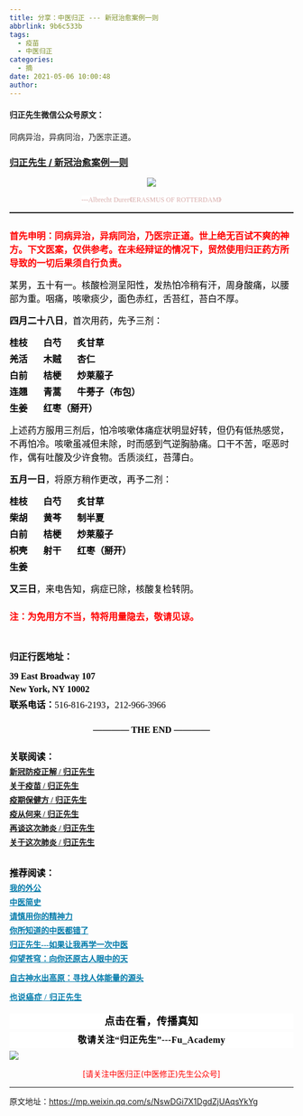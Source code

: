 ```yaml
---
title: 分享：中医归正 --- 新冠治愈案例一则
abbrlink: 9b6c533b
tags:
  - 疫苗
  - 中医归正
categories:
  - 摘
date: 2021-05-06 10:00:48
author:
---
```


#### 归正先生微信公众号原文：

同病异治，异病同治，乃医宗正道。

<!-- more -->

###  [归正先生 / 新冠治愈案例一则](https://mp.weixin.qq.com/s/NswDGi7X1DgdZjUAqsYkYg "跳转至原文")



<div class="rich_media_content ">
                    <p style="text-align: center;"><img class="rich_pages js_insertlocalimg" src="https://tvax1.sinaimg.cn/large/8bf740e1gy1gq8l8la05ij20ku0jq4od.jpg" data-type="jpeg" data-w="750" style=""  /></p><p style="margin-bottom: 10px;white-space: normal;text-align: center;line-height: normal;"><span style="background-color: rgb(255, 255, 255);color: rgb(215, 171, 169);font-family: 仿宋;font-size: 12px;">---Albrecht Durer</span><span style="background-color: rgb(255, 255, 255);color: rgb(215, 171, 169);font-family: 仿宋;font-size: 12px;">《ERASMUS OF ROTTERDAM</span><span style="background-color: rgb(255, 255, 255);color: rgb(215, 171, 169);font-family: 仿宋;font-size: 12px;">》</span><br  /></p><hr style="white-space: normal;border-style: solid;border-right-width: 0px;border-bottom-width: 0px;border-left-width: 0px;border-color: rgba(0, 0, 0, 0.1);transform-origin: 0px 0px;transform: scale(1, 0.5);"  /><section style="margin: 25px 0cm 15px;white-space: normal;"><span style="font-size: 16px;"><strong style="font-size: 16px;"><span style="font-size: 16px;font-family: 仿宋;color: rgb(255, 0, 0);">首先申明：同病异治，异病同治，乃医宗正道。世上绝无百试不爽的神方。下文医案，仅供</span></strong><strong style="font-size: 16px;"><span style="font-size: 16px;font-family: 仿宋;color: rgb(255, 0, 0);">参考。在未经辩证的情况下，贸然使用归正药方所导致的一切后果须自行负责。</span></strong></span></section><p style="margin-top: 15px;margin-bottom: 15px;white-space: normal;"><span style="color: rgb(0, 0, 0);font-family: 仿宋;font-size: 16px;">某男，五十有一。核酸检测呈阳性，发热怕冷稍有汗，周身酸痛，以腰部为重。咽痛，咳嗽痰少，面色赤红，舌苔红，苔白不厚。</span></p><p style="margin-top: 15px;margin-bottom: 15px;white-space: normal;"><strong><span style="color: rgb(0, 0, 0);font-family: 仿宋;font-size: 16px;">四月二十八日</span></strong><span style="color: rgb(0, 0, 0);font-family: 仿宋;font-size: 16px;">，首次用药，先予三剂：</span></p><p style="white-space: normal;margin-top: 5px;line-height: normal;margin-bottom: 5px;"><strong><span style="color: rgb(0, 0, 0);font-family: 仿宋;font-size: 16px;">桂枝&nbsp; &nbsp; &nbsp; &nbsp;白芍&nbsp; &nbsp; &nbsp; &nbsp;炙甘草</span></strong></p><p style="white-space: normal;margin-top: 5px;line-height: normal;margin-bottom: 5px;"><strong><span style="color: rgb(0, 0, 0);font-family: 仿宋;font-size: 16px;">羌活&nbsp; &nbsp; &nbsp; &nbsp;木贼&nbsp; &nbsp; &nbsp; &nbsp;杏仁</span></strong></p><p style="white-space: normal;margin-top: 5px;line-height: normal;margin-bottom: 5px;"><strong><span style="color: rgb(0, 0, 0);font-family: 仿宋;font-size: 16px;">白前&nbsp; &nbsp; &nbsp; &nbsp;桔梗&nbsp; &nbsp; &nbsp; &nbsp;炒莱菔子</span></strong></p><p style="white-space: normal;margin-top: 5px;line-height: normal;margin-bottom: 5px;"><strong><span style="color: rgb(0, 0, 0);font-family: 仿宋;font-size: 16px;">连翘&nbsp; &nbsp; &nbsp; &nbsp;青蒿&nbsp; &nbsp; &nbsp; &nbsp;牛蒡子（布包）</span></strong></p><p style="white-space: normal;margin-top: 5px;line-height: normal;margin-bottom: 5px;"><strong><span style="color: rgb(0, 0, 0);font-family: 仿宋;font-size: 16px;"><span style="color: rgb(0, 0, 0);font-family: 仿宋;font-size: 16px;">生姜</span>&nbsp; &nbsp; &nbsp; &nbsp;红枣（掰开）</span></strong><span style="color: rgb(0, 0, 0);font-family: 仿宋;font-size: 16px;"></span></p><p style="margin-top: 15px;margin-bottom: 15px;white-space: normal;"><span style="color: rgb(0, 0, 0);font-family: 仿宋;font-size: 16px;">上述药方服用三剂后，怕冷咳嗽体痛症状明显好转，但仍有低热感觉，不再怕冷。咳嗽虽减但未除，时而感到气逆胸胁痛。口干不苦，呕恶时作，偶有吐酸及少许食物。舌质淡红，苔薄白。</span></p><p style="margin-top: 15px;margin-bottom: 15px;white-space: normal;"><strong><span style="color: rgb(0, 0, 0);font-family: 仿宋;font-size: 16px;">五月一日</span></strong><span style="color: rgb(0, 0, 0);font-family: 仿宋;font-size: 16px;">，将原方稍作更改，再予二剂：</span></p><section style="white-space: normal;margin-bottom: 5px;margin-top: 5px;line-height: normal;"><strong><span style="color: rgb(0, 0, 0);font-family: 仿宋;font-size: 16px;">桂枝&nbsp; &nbsp; &nbsp; &nbsp;白芍&nbsp; &nbsp; &nbsp; &nbsp;炙甘草</span></strong></section><section style="white-space: normal;margin-bottom: 5px;margin-top: 5px;line-height: normal;"><strong><span style="color: rgb(0, 0, 0);font-family: 仿宋;font-size: 16px;">柴胡&nbsp; &nbsp; &nbsp; &nbsp;黄芩&nbsp; &nbsp; &nbsp; &nbsp;制半夏</span></strong></section><section style="white-space: normal;margin-bottom: 5px;margin-top: 5px;line-height: normal;"><strong><span style="color: rgb(0, 0, 0);font-family: 仿宋;font-size: 16px;">白前&nbsp; &nbsp; &nbsp; &nbsp;桔梗&nbsp; &nbsp; &nbsp; &nbsp;炒莱菔子</span></strong></section><section style="white-space: normal;margin-bottom: 5px;margin-top: 5px;line-height: normal;"><strong><span style="color: rgb(0, 0, 0);font-family: 仿宋;font-size: 16px;">枳壳&nbsp; &nbsp; &nbsp; &nbsp;射干&nbsp; &nbsp; &nbsp; &nbsp;红枣（掰开）</span></strong></section><section style="white-space: normal;margin-bottom: 5px;margin-top: 5px;line-height: normal;"><strong><span style="color: rgb(0, 0, 0);font-family: 仿宋;font-size: 16px;">生姜</span></strong><span style="color: rgb(0, 0, 0);font-family: 仿宋;font-size: 16px;"></span></section><p style="margin-top: 15px;margin-bottom: 15px;white-space: normal;"><strong><span style="color: rgb(0, 0, 0);font-family: 仿宋;font-size: 16px;">又三日</span></strong><span style="color: rgb(0, 0, 0);font-family: 仿宋;font-size: 16px;">，来电告知，病症已除，核酸复检转阴。</span></p><p style="margin: 25px 0cm 15px;white-space: normal;"><span style="font-size: 16px;"><strong style="font-size: 16px;"><span style="font-size: 16px;font-family: 仿宋;color: rgb(255, 0, 0);">注：为免用方不当，特将用量隐去，敬请见谅。</span></strong></span></p><section style="margin-top: 15px;margin-bottom: 5px;white-space: normal;"><br  /></section><p style="margin-top: 15px;white-space: normal;margin-bottom: 15px;"><span style="font-size: 16px;color: rgb(0, 0, 0);"><strong><span style="font-family: 仿宋;">归正行医地址：</span></strong></span></p><p style="white-space: normal;margin-bottom: 5px;margin-top: 5px;line-height: normal;"><strong><span style="color: rgb(0, 0, 0);font-family: 仿宋;font-size: 16px;">39 East Broadway 107</span></strong></p><p style="white-space: normal;margin-bottom: 5px;margin-top: 5px;line-height: normal;"><strong><span style="color: rgb(0, 0, 0);font-family: 仿宋;font-size: 16px;">New York, NY 10002</span></strong></p><p style="white-space: normal;margin-bottom: 5px;margin-top: 5px;line-height: normal;"><strong><span style="color: rgb(0, 0, 0);font-family: 仿宋;font-size: 16px;">联系电话：</span></strong><span style="color: rgb(0, 0, 0);font-family: 仿宋;font-size: 16px;">516-816-2193，212-966-3966</span></p><p style="margin-top: 25px;margin-bottom: 5px;white-space: normal;text-align: center;"><strong><span style="color: rgb(0, 0, 0);font-family: 仿宋;font-size: 16px;">———— THE&nbsp;END ————</span></strong></p><p style="margin-top: 25px;margin-bottom: 5px;white-space: normal;"><strong><span style="color: rgb(0, 0, 0);font-family: 仿宋;font-size: 16px;">关联阅读：</span></strong><br  /></p><section style="margin-top: 5px;margin-bottom: 5px;white-space: normal;line-height: normal;"><a target="_blank" href="http://mp.weixin.qq.com/s?__biz=MzI5NzQzMzY5NQ==&amp;mid=2247484417&amp;idx=1&amp;sn=77117305622f4e0d82952c2e974afbc6&amp;chksm=ecb46b31dbc3e22760458e22fa845268edff44c0c192e4d8076ea9258e3b04083b79058b592f&amp;scene=21#wechat_redirect" data-itemshowtype="0" tab="innerlink" data-linktype="2"><strong style="text-decoration: underline;"><span style="font-family: 仿宋;font-size: 14px;text-align: center;">新冠防疫正解 / 归正先生</span></strong></a><br  /></section><section style="margin-top: 5px;margin-bottom: 5px;white-space: normal;line-height: normal;"><a target="_blank" href="http://mp.weixin.qq.com/s?__biz=MzI5NzQzMzY5NQ==&amp;mid=2247484404&amp;idx=1&amp;sn=3b6fc1dae511f8bc0ab3625dcb557be4&amp;chksm=ecb46cc4dbc3e5d2795fc4b1af0e295d9b89ad68b1ffe126148313b9c88c170bac8ae935dbba&amp;scene=21#wechat_redirect" data-itemshowtype="0" tab="innerlink" data-linktype="2"><strong style="text-decoration: underline;"><span style="font-family: 仿宋;font-size: 14px;text-align: center;">关于疫苗 / 归正先生</span></strong></a><br  /></section><section style="margin-top: 5px;margin-bottom: 5px;white-space: normal;line-height: normal;"><a target="_blank" href="http://mp.weixin.qq.com/s?__biz=MzI5NzQzMzY5NQ==&amp;mid=2247484291&amp;idx=1&amp;sn=66d675aef972fa93556834533d468fc8&amp;chksm=ecb46cb3dbc3e5a587adaf271c3e56ee6b00e7f0803323a78d30f3f8921b3ad56b43b5f07d69&amp;scene=21#wechat_redirect" data-itemshowtype="0" tab="innerlink" data-linktype="2" style="text-decoration: underline;white-space: normal;"><strong><span style="font-family: 仿宋;font-size: 14px;text-align: center;">疫期保健方 / 归正先生</span></strong></a></section><section style="margin-top: 5px;margin-bottom: 5px;white-space: normal;line-height: normal;"><a target="_blank" href="http://mp.weixin.qq.com/s?__biz=MzI5NzQzMzY5NQ==&amp;mid=2247484275&amp;idx=1&amp;sn=6e60ef41251a64866754f76d24b04e1b&amp;chksm=ecb46c43dbc3e555e4974d5339f3cc88315bfba65c288f467aa09e455b7341c1c0e9d5555c4e&amp;scene=21#wechat_redirect" data-itemshowtype="0" tab="innerlink" data-linktype="2" style="text-decoration: underline;white-space: normal;"><strong><span style="font-family: 仿宋;font-size: 14px;text-align: center;">疫从何来 / 归正先生</span></strong></a></section><section style="margin-top: 5px;margin-bottom: 5px;white-space: normal;line-height: normal;"><strong style="text-decoration: underline;"><span style="font-family: 仿宋;font-size: 14px;text-align: center;"><a target="_blank" href="http://mp.weixin.qq.com/s?__biz=MzI5NzQzMzY5NQ==&amp;mid=2247484236&amp;idx=1&amp;sn=309936129bef12e6e45d385511e75a41&amp;chksm=ecb46c7cdbc3e56a48329c8f114290cd0da94ca014a31bfca0c6f58c5cf753694a1f8cd92b5b&amp;scene=21#wechat_redirect" data-itemshowtype="0" tab="innerlink" data-linktype="2">再谈这次肺炎 / 归正先生</a></span></strong></section><section style="margin-top: 5px;margin-bottom: 5px;white-space: normal;line-height: normal;"><strong style="text-decoration: underline;"><a target="_blank" href="http://mp.weixin.qq.com/s?__biz=MzI5NzQzMzY5NQ==&amp;mid=2247484231&amp;idx=1&amp;sn=d8df6f9b5ccb32e8421dcc39319f1ab3&amp;chksm=ecb46c77dbc3e561fce6ea3decb5c9bbfc435bec524973ec000f92c3a1412b62189515f35ae2&amp;scene=21#wechat_redirect" data-itemshowtype="0" tab="innerlink" data-linktype="2" style="text-decoration: underline;white-space: normal;"><strong><span style="font-family: 仿宋;font-size: 14px;text-align: center;">关于这次肺炎 / 归正先生</span></strong></a></strong></section><p style="margin-top: 5px;margin-bottom: 5px;white-space: normal;line-height: normal;"><br  /></p><p style="margin-top: 10px;margin-bottom: 5px;white-space: normal;"><strong><span style="color: rgb(0, 0, 0);font-family: 仿宋;font-size: 16px;">推荐阅读：</span></strong></p><p style="margin-top: 5px;margin-bottom: 5px;white-space: normal;line-height: normal;"><strong><span style="text-decoration: underline;color: rgb(0, 122, 170);font-family: 仿宋;font-size: 14px;text-align: center;"><a href="http://mp.weixin.qq.com/s?__biz=MzI5NzQzMzY5NQ==&amp;mid=2247483946&amp;idx=1&amp;sn=ea0bcd7f5add86208cff4173eadf6556&amp;chksm=ecb46d1adbc3e40cd0deb6d82999f4e138aeccfbcc696966f0eab5f4732075037fa7eb6caa07&amp;scene=21#wechat_redirect" target="_blank" data-linktype="2" style="color: rgb(0, 122, 170);">我的外公</a></span><span style="color: rgb(0, 122, 170);font-family: 仿宋;font-size: 14px;text-align: center;"></span></strong></p><p style="margin-top: 5px;margin-bottom: 5px;white-space: normal;line-height: normal;"><a target="_blank" href="http://mp.weixin.qq.com/s?__biz=MzI5NzQzMzY5NQ==&amp;mid=2247484224&amp;idx=1&amp;sn=000e808f30509ab836574f26196e5a51&amp;chksm=ecb46c70dbc3e5662d3556e2cc6fc0605c2ef403783ba571bebc7124902547c5f2eb727110b0&amp;scene=21#wechat_redirect" data-itemshowtype="0" tab="innerlink" data-linktype="2"><strong><span style="text-decoration: underline;color: rgb(0, 122, 170);font-family: 仿宋;font-size: 14px;text-align: center;">中医简史</span></strong></a><br  /></p><p style="margin-top: 5px;margin-bottom: 5px;white-space: normal;line-height: normal;"><a href="http://mp.weixin.qq.com/s?__biz=MzI5NzQzMzY5NQ==&amp;mid=2247484012&amp;idx=1&amp;sn=7cb2b912d3850de25b5c5f46c9399bf9&amp;chksm=ecb46d5cdbc3e44ab3fdf567fc8adb4169158ac24916333d995d2b7fca7650d470b53380a702&amp;scene=21#wechat_redirect" target="_blank" data-linktype="2" style="color: rgb(0, 122, 170);text-decoration: underline;font-family: 仿宋;font-size: 14px;"><strong><span style="text-align: center;">请慎用你的精神力</span></strong></a></p><p style="margin-top: 5px;margin-bottom: 5px;white-space: normal;line-height: normal;"><a href="http://mp.weixin.qq.com/s?__biz=MzI5NzQzMzY5NQ==&amp;mid=2247484107&amp;idx=1&amp;sn=9376c455f88cc445f0686c49d45681e5&amp;chksm=ecb46dfbdbc3e4edacc5b562a6ff088f95105aa6a4ed765f102502503f0311be1d43bbe73854&amp;scene=21#wechat_redirect" target="_blank" data-linktype="2" style="color: rgb(0, 122, 170);text-decoration: underline;"><strong><span style="font-family: 仿宋;font-size: 14px;text-align: center;">你所知道的中医都错了</span></strong></a><br  /></p><p style="margin-top: 5px;margin-bottom: 5px;white-space: normal;line-height: normal;"><a href="http://mp.weixin.qq.com/s?__biz=MzI5NzQzMzY5NQ==&amp;mid=2247484087&amp;idx=1&amp;sn=b76fe020a7a744a3f3c7850ad15671e6&amp;chksm=ecb46d87dbc3e491b5c1b56acfa70882bbf3af3c355f8e999c60476e7028238e2441eed1d4da&amp;scene=21#wechat_redirect" target="_blank" data-linktype="2" style="color: rgb(0, 122, 170);text-decoration: underline;"><strong><span style="font-family: 仿宋;font-size: 14px;text-align: center;">归正先生---如果让我再学一次中医</span></strong></a></p><p style="margin-top: 5px;margin-bottom: 5px;white-space: normal;line-height: normal;"><a href="http://mp.weixin.qq.com/s?__biz=MzI5NzQzMzY5NQ==&amp;mid=2247483964&amp;idx=1&amp;sn=f3981bc0edee904bfcf1f8318ba17db9&amp;chksm=ecb46d0cdbc3e41a1b9690db7c84e9150a12dd3fba6ddcb109fc3dec54f2a88f6f540db9b44b&amp;scene=21#wechat_redirect" target="_blank" data-linktype="2" style="color: rgb(0, 122, 170);text-decoration: underline;font-family: 仿宋;font-size: 14px;"><strong><span style="text-align: center;">仰望苍穹：向你还原古人眼中的天</span></strong></a></p><p style="white-space: normal;"><strong><span style="text-decoration: underline;font-family: 仿宋;font-size: 14px;color: rgb(0, 122, 170);text-align: center;"><a href="http://mp.weixin.qq.com/s?__biz=MzI5NzQzMzY5NQ==&amp;mid=2247483837&amp;idx=1&amp;sn=ee187f53d00e93d4df6fcf2d4cecd2a9&amp;chksm=ecb46e8ddbc3e79b68c067618a189e628651cf85a23b947cdb7e4aa3a1edd3b4f100d4566b97&amp;scene=21#wechat_redirect" target="_blank" data-linktype="2" style="color: rgb(0, 122, 170);">自古神水出高原：寻找人体能量的源头</a></span></strong><br  /></p><p style="margin-top: 5px;margin-bottom: 5px;white-space: normal;line-height: normal;"><strong style="color: rgb(0, 122, 170);text-decoration: underline;font-family: 仿宋;letter-spacing: 0.5px;font-size: 14px;background-color: rgb(255, 255, 255);"><a href="http://mp.weixin.qq.com/s?__biz=MzI5NzQzMzY5NQ==&amp;mid=2247484160&amp;idx=1&amp;sn=0e87693db4b2b76954137fb20b0bc7df&amp;chksm=ecb46c30dbc3e52630634fc9b13cc9ca29deba458be5a195a4c91a3a161f160508b928bdf330&amp;scene=21#wechat_redirect" target="_blank" data-linktype="2" style="color: rgb(0, 122, 170);">也说癌症 / 归正先生</a></strong></p><section style="margin-top: 20px;margin-bottom: 5px;white-space: normal;max-width: 100%;font-family: -apple-system, BlinkMacSystemFont, &quot;Helvetica Neue&quot;, &quot;PingFang SC&quot;, &quot;Hiragino Sans GB&quot;, &quot;Microsoft YaHei UI&quot;, &quot;Microsoft YaHei&quot;, Arial, sans-serif;letter-spacing: 0.544px;font-size: 16px;min-height: 1em;color: rgb(62, 62, 62);text-align: center;line-height: 1.75em;background-color: rgb(255, 255, 255);box-sizing: border-box !important;overflow-wrap: break-word !important;"><strong style="max-width: 100%;box-sizing: border-box !important;overflow-wrap: break-word !important;"><span style="max-width: 100%;font-size: 18px;color: rgb(0, 0, 0);font-family: 仿宋;letter-spacing: 0.5px;box-sizing: border-box !important;overflow-wrap: break-word !important;">点击在看，传播真知</span></strong></section><section style="margin-top: 5px;margin-bottom: 5px;white-space: normal;max-width: 100%;font-family: -apple-system, BlinkMacSystemFont, &quot;Helvetica Neue&quot;, &quot;PingFang SC&quot;, &quot;Hiragino Sans GB&quot;, &quot;Microsoft YaHei UI&quot;, &quot;Microsoft YaHei&quot;, Arial, sans-serif;letter-spacing: 0.544px;font-size: 16px;min-height: 1em;color: rgb(62, 62, 62);text-align: center;line-height: 1.75em;background-color: rgb(255, 255, 255);box-sizing: border-box !important;overflow-wrap: break-word !important;"><strong style="max-width: 100%;box-sizing: border-box !important;overflow-wrap: break-word !important;"><span style="max-width: 100%;font-size: 18px;color: rgb(0, 0, 0);font-family: 仿宋;letter-spacing: 0.5px;box-sizing: border-box !important;overflow-wrap: break-word !important;"><strong style="max-width: 100%;color: rgb(62, 62, 62);font-size: 16px;box-sizing: border-box !important;overflow-wrap: break-word !important;"><span style="max-width: 100%;color: rgb(0, 0, 0);box-sizing: border-box !important;overflow-wrap: break-word !important;">敬请关注“归正先生”---Fu_Academy</span></strong></span></strong></section>
					<img style="clear: both; display: block; margin:auto;" src="http://wx1.sinaimg.cn/mw690/8bf740e1gy1fgqt1hfuomj20hs0bzmyp.jpg" /><p style="text-align: center; color: red">[请关注中医归正(中医修正)先生公众号]</p><hr />
                </div>



原文地址：https://mp.weixin.qq.com/s/NswDGi7X1DgdZjUAqsYkYg


